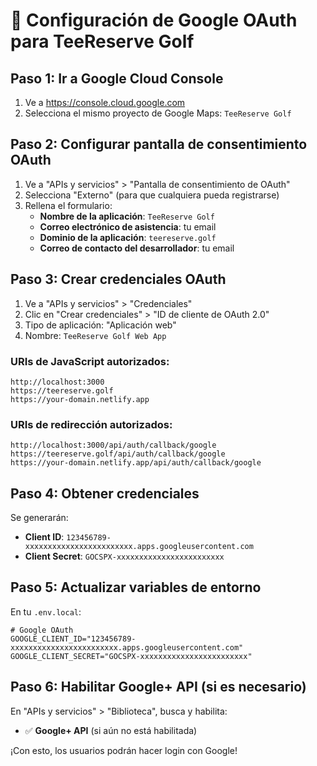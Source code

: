 # 🔐 Configuración de Google OAuth para TeeReserve Golf

## Paso 1: Ir a Google Cloud Console
1. Ve a https://console.cloud.google.com
2. Selecciona el mismo proyecto de Google Maps: `TeeReserve Golf`

## Paso 2: Configurar pantalla de consentimiento OAuth
1. Ve a "APIs y servicios" > "Pantalla de consentimiento de OAuth"
2. Selecciona "Externo" (para que cualquiera pueda registrarse)
3. Rellena el formulario:
   - **Nombre de la aplicación**: `TeeReserve Golf`
   - **Correo electrónico de asistencia**: tu email
   - **Dominio de la aplicación**: `teereserve.golf`
   - **Correo de contacto del desarrollador**: tu email

## Paso 3: Crear credenciales OAuth
1. Ve a "APIs y servicios" > "Credenciales"
2. Clic en "Crear credenciales" > "ID de cliente de OAuth 2.0"
3. Tipo de aplicación: "Aplicación web"
4. Nombre: `TeeReserve Golf Web App`

### URIs de JavaScript autorizados:
```
http://localhost:3000
https://teereserve.golf
https://your-domain.netlify.app
```

### URIs de redirección autorizados:
```
http://localhost:3000/api/auth/callback/google
https://teereserve.golf/api/auth/callback/google
https://your-domain.netlify.app/api/auth/callback/google
```

## Paso 4: Obtener credenciales
Se generarán:
- **Client ID**: `123456789-xxxxxxxxxxxxxxxxxxxxxxxx.apps.googleusercontent.com`
- **Client Secret**: `GOCSPX-xxxxxxxxxxxxxxxxxxxxxxxx`

## Paso 5: Actualizar variables de entorno
En tu `.env.local`:

```env
# Google OAuth
GOOGLE_CLIENT_ID="123456789-xxxxxxxxxxxxxxxxxxxxxxxx.apps.googleusercontent.com"
GOOGLE_CLIENT_SECRET="GOCSPX-xxxxxxxxxxxxxxxxxxxxxxxx"
```

## Paso 6: Habilitar Google+ API (si es necesario)
En "APIs y servicios" > "Biblioteca", busca y habilita:
- ✅ **Google+ API** (si aún no está habilitada)

¡Con esto, los usuarios podrán hacer login con Google!
